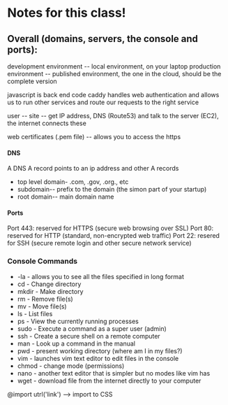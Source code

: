 # Notes for this class!

## Overall (domains, servers, the console and ports):
development environment -- local environment, on your laptop
production environment -- published environment, the one in the cloud, should be the complete version

javascript is back end code
caddy handles web authentication and allows us to run other services and route our requests to the right service

user -- site -- get IP address, DNS (Route53) and talk to the server (EC2), the internet connects these

web certificates (.pem file) -- allows you to access the https 

#### DNS
A DNS A record points to an ip address and other A records
- top level domain- .com, .gov, .org., etc
- subdomain-- prefix to the domain (the simon part of your startup)
- root domain-- main domain name


#### Ports
Port 443: reserved for HTTPS (secure web browsing over SSL)
Port 80: reserved for HTTP (standard, non-encrypted web traffic)
Port 22: resered for SSH (secure remote login and other secure network service)

### Console Commands 
- -la - allows you to see all the files specified in long format
- cd - Change directory
- mkdir - Make directory
- rm - Remove file(s)
- mv - Move file(s)
- ls - List files
- ps - View the currently running processes
- sudo - Execute a command as a super user (admin)
- ssh - Create a secure shell on a remote computer
- man - Look up a command in the manual
- pwd - present working directory (where am I in my files?)
- vim - launches vim text editor to edit files in the console 
- chmod - change mode (permissions)
- nano - another text editor that is simpler but no modes like vim has 
- wget - download file from the internet directly to your computer




@import utrl('link') --> import to CSS

